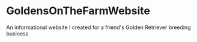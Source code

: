 # GoldensOnTheFarmWebsite
An informational website I created for a friend's Golden Retriever breeding business
